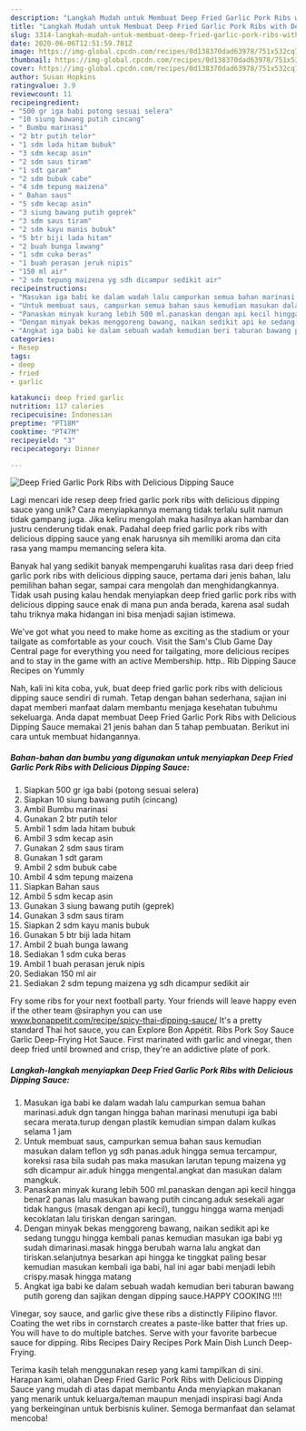 ```yaml
---
description: "Langkah Mudah untuk Membuat Deep Fried Garlic Pork Ribs with Delicious Dipping Sauce, Menggugah Selera"
title: "Langkah Mudah untuk Membuat Deep Fried Garlic Pork Ribs with Delicious Dipping Sauce, Menggugah Selera"
slug: 3314-langkah-mudah-untuk-membuat-deep-fried-garlic-pork-ribs-with-delicious-dipping-sauce-menggugah-selera
date: 2020-06-06T12:51:59.701Z
image: https://img-global.cpcdn.com/recipes/0d138370dad63978/751x532cq70/deep-fried-garlic-pork-ribs-with-delicious-dipping-sauce-foto-resep-utama.jpg
thumbnail: https://img-global.cpcdn.com/recipes/0d138370dad63978/751x532cq70/deep-fried-garlic-pork-ribs-with-delicious-dipping-sauce-foto-resep-utama.jpg
cover: https://img-global.cpcdn.com/recipes/0d138370dad63978/751x532cq70/deep-fried-garlic-pork-ribs-with-delicious-dipping-sauce-foto-resep-utama.jpg
author: Susan Hopkins
ratingvalue: 3.9
reviewcount: 11
recipeingredient:
- "500 gr iga babi potong sesuai selera"
- "10 siung bawang putih cincang"
- " Bumbu marinasi"
- "2 btr putih telor"
- "1 sdm lada hitam bubuk"
- "3 sdm kecap asin"
- "2 sdm saus tiram"
- "1 sdt garam"
- "2 sdm bubuk cabe"
- "4 sdm tepung maizena"
- " Bahan saus"
- "5 sdm kecap asin"
- "3 siung bawang putih geprek"
- "3 sdm saus tiram"
- "2 sdm kayu manis bubuk"
- "5 btr biji lada hitam"
- "2 buah bunga lawang"
- "1 sdm cuka beras"
- "1 buah perasan jeruk nipis"
- "150 ml air"
- "2 sdm tepung maizena yg sdh dicampur sedikit air"
recipeinstructions:
- "Masukan iga babi ke dalam wadah lalu campurkan semua bahan marinasi.aduk dgn tangan hingga bahan marinasi menutupi iga babi secara merata.turup dengan plastik kemudian simpan dalam kulkas selama 1 jam"
- "Untuk membuat saus, campurkan semua bahan saus kemudian masukan dalam teflon yg sdh panas.aduk hingga semua tercampur, koreksi rasa bila sudah pas maka masukan larutan tepung maizena yg sdh dicampur air.aduk hingga mengental.angkat dan masukan dalam mangkuk."
- "Panaskan minyak kurang lebih 500 ml.panaskan dengan api kecil hingga benar2 panas lalu masukan bawang putih cincang.aduk sesekali agar tidak hangus (masak dengan api kecil), tunggu hingga warna menjadi kecoklatan lalu tiriskan dengan saringan."
- "Dengan minyak bekas menggoreng bawang, naikan sedikit api ke sedang tunggu hingga kembali panas kemudian masukan iga babi yg sudah dimarinasi.masak hingga berubah warna lalu angkat dan tiriskan.selanjutnya besarkan api hingga ke tinggkat paling besar kemudian masukan kembali iga babi, hal ini agar babi menjadi lebih crispy.masak hingga matang"
- "Angkat iga babi ke dalam sebuah wadah kemudian beri taburan bawang putih goreng dan sajikan dengan dipping sauce.HAPPY COOKING !!!!"
categories:
- Resep
tags:
- deep
- fried
- garlic

katakunci: deep fried garlic 
nutrition: 117 calories
recipecuisine: Indonesian
preptime: "PT18M"
cooktime: "PT47M"
recipeyield: "3"
recipecategory: Dinner

---
```



![Deep Fried Garlic Pork Ribs with Delicious Dipping Sauce](https://img-global.cpcdn.com/recipes/0d138370dad63978/751x532cq70/deep-fried-garlic-pork-ribs-with-delicious-dipping-sauce-foto-resep-utama.jpg)

Lagi mencari ide resep deep fried garlic pork ribs with delicious dipping sauce yang unik? Cara menyiapkannya memang tidak terlalu sulit namun tidak gampang juga. Jika keliru mengolah maka hasilnya akan hambar dan justru cenderung tidak enak. Padahal deep fried garlic pork ribs with delicious dipping sauce yang enak harusnya sih memiliki aroma dan cita rasa yang mampu memancing selera kita.

Banyak hal yang sedikit banyak mempengaruhi kualitas rasa dari deep fried garlic pork ribs with delicious dipping sauce, pertama dari jenis bahan, lalu pemilihan bahan segar, sampai cara mengolah dan menghidangkannya. Tidak usah pusing kalau hendak menyiapkan deep fried garlic pork ribs with delicious dipping sauce enak di mana pun anda berada, karena asal sudah tahu triknya maka hidangan ini bisa menjadi sajian istimewa.

We&#39;ve got what you need to make home as exciting as the stadium or your tailgate as comfortable as your couch. Visit the Sam&#39;s Club Game Day Central page for everything you need for tailgating, more delicious recipes and to stay in the game with an active Membership. http.. Rib Dipping Sauce Recipes on Yummly


Nah, kali ini kita coba, yuk, buat deep fried garlic pork ribs with delicious dipping sauce sendiri di rumah. Tetap dengan bahan sederhana, sajian ini dapat memberi manfaat dalam membantu menjaga kesehatan tubuhmu sekeluarga. Anda dapat membuat Deep Fried Garlic Pork Ribs with Delicious Dipping Sauce memakai 21 jenis bahan dan 5 tahap pembuatan. Berikut ini cara untuk membuat hidangannya.

<!--inarticleads1-->

##### Bahan-bahan dan bumbu yang digunakan untuk menyiapkan Deep Fried Garlic Pork Ribs with Delicious Dipping Sauce:

1. Siapkan 500 gr iga babi (potong sesuai selera)
1. Siapkan 10 siung bawang putih (cincang)
1. Ambil  Bumbu marinasi
1. Gunakan 2 btr putih telor
1. Ambil 1 sdm lada hitam bubuk
1. Ambil 3 sdm kecap asin
1. Gunakan 2 sdm saus tiram
1. Gunakan 1 sdt garam
1. Ambil 2 sdm bubuk cabe
1. Ambil 4 sdm tepung maizena
1. Siapkan  Bahan saus
1. Ambil 5 sdm kecap asin
1. Gunakan 3 siung bawang putih (geprek)
1. Gunakan 3 sdm saus tiram
1. Siapkan 2 sdm kayu manis bubuk
1. Gunakan 5 btr biji lada hitam
1. Ambil 2 buah bunga lawang
1. Sediakan 1 sdm cuka beras
1. Ambil 1 buah perasan jeruk nipis
1. Sediakan 150 ml air
1. Sediakan 2 sdm tepung maizena yg sdh dicampur sedikit air


Fry some ribs for your next football party. Your friends will leave happy even if the other team @siraphyn you can use www.bonappetit.com/recipe/spicy-thai-dipping-sauce/ It&#39;s a pretty standard Thai hot sauce, you can Explore Bon Appétit. Ribs Pork Soy Sauce Garlic Deep-Frying Hot Sauce. First marinated with garlic and vinegar, then deep fried until browned and crisp, they&#39;re an addictive plate of pork. 

<!--inarticleads2-->

##### Langkah-langkah menyiapkan Deep Fried Garlic Pork Ribs with Delicious Dipping Sauce:

1. Masukan iga babi ke dalam wadah lalu campurkan semua bahan marinasi.aduk dgn tangan hingga bahan marinasi menutupi iga babi secara merata.turup dengan plastik kemudian simpan dalam kulkas selama 1 jam
1. Untuk membuat saus, campurkan semua bahan saus kemudian masukan dalam teflon yg sdh panas.aduk hingga semua tercampur, koreksi rasa bila sudah pas maka masukan larutan tepung maizena yg sdh dicampur air.aduk hingga mengental.angkat dan masukan dalam mangkuk.
1. Panaskan minyak kurang lebih 500 ml.panaskan dengan api kecil hingga benar2 panas lalu masukan bawang putih cincang.aduk sesekali agar tidak hangus (masak dengan api kecil), tunggu hingga warna menjadi kecoklatan lalu tiriskan dengan saringan.
1. Dengan minyak bekas menggoreng bawang, naikan sedikit api ke sedang tunggu hingga kembali panas kemudian masukan iga babi yg sudah dimarinasi.masak hingga berubah warna lalu angkat dan tiriskan.selanjutnya besarkan api hingga ke tinggkat paling besar kemudian masukan kembali iga babi, hal ini agar babi menjadi lebih crispy.masak hingga matang
1. Angkat iga babi ke dalam sebuah wadah kemudian beri taburan bawang putih goreng dan sajikan dengan dipping sauce.HAPPY COOKING !!!!


Vinegar, soy sauce, and garlic give these ribs a distinctly Filipino flavor. Coating the wet ribs in cornstarch creates a paste-like batter that fries up. You will have to do multiple batches. Serve with your favorite barbecue sauce for dipping. Ribs Recipes Dairy Recipes Pork Main Dish Lunch Deep-Frying. 

Terima kasih telah menggunakan resep yang kami tampilkan di sini. Harapan kami, olahan Deep Fried Garlic Pork Ribs with Delicious Dipping Sauce yang mudah di atas dapat membantu Anda menyiapkan makanan yang menarik untuk keluarga/teman maupun menjadi inspirasi bagi Anda yang berkeinginan untuk berbisnis kuliner. Semoga bermanfaat dan selamat mencoba!
